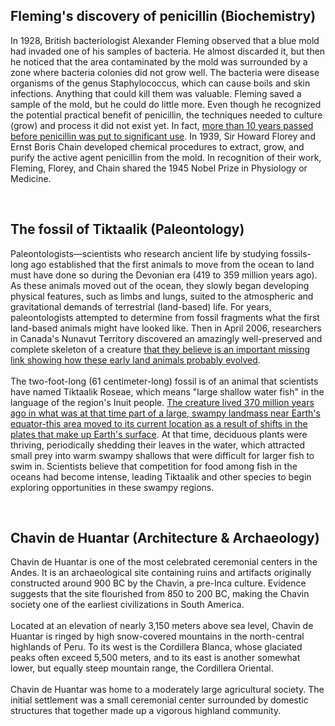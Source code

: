 ## Fleming's discovery of penicillin (Biochemistry)
In 1928, British bacteriologist Alexander Fleming observed that a blue mold had invaded one of his samples of bacteria. He almost discarded it, but then he noticed that the area contaminated by the mold was surrounded by a zone where bacteria colonies did not grow well. The bacteria were disease organisms of the genus Staphylococcus, which can cause boils and skin infections. Anything that could kill them was valuable. Fleming saved a sample of the mold, but he could do little more. Even though he recognized the potential practical benefit of penicillin, the techniques needed to culture (grow) and process it did not exist yet. In fact, <ins>more than 10 years passed before penicillin was put to significant use</ins>. In 1939, Sir Howard Florey and Ernst Boris Chain developed chemical procedures to extract, grow, and purify the active agent penicillin from the mold. In recognition of their work, Fleming, Florey, and Chain shared the 1945 Nobel Prize in Physiology or Medicine.<br/>

<br/>

## The fossil of Tiktaalik (Paleontology)
Paleontologists—scientists who research ancient life by studying fossils- long ago established that the first animals to move from the ocean to land must have done so during the Devonian era (419 to 359 million years ago). As these animals moved out of the ocean, they slowly began developing physical features, such as limbs and lungs, suited to the atmospheric and gravitational demands of terrestrial (land-based) life. For years, paleontologists attempted to determine from fossil fragments what the first land-based animals might have looked like. Then in April 2006, researchers in Canada's Nunavut Territory discovered an amazingly well-preserved and complete skeleton of a creature <ins>that they believe is an important missing link showing how these early land animals probably evolved</ins>.<br/><br/>
The two-foot-long (61 centimeter-long) fossil is of an animal that scientists have named Tiktaalik Roseae, which means "large shallow water fish" in the language of the region's Inuit people. <ins>The creature lived 370 million years ago in what was at that time part of a large, swampy landmass near Earth's equator-this area moved to its current location as a result of shifts in the plates that make up Earth's surface</ins>. At that time, deciduous plants were thriving, periodically shedding their leaves in the water, which attracted small prey into warm swampy shallows that were difficult for larger fish to swim in. Scientists believe that competition for food among fish in the oceans had become intense, leading Tiktaalik and other species to begin exploring opportunities in these swampy regions.

<br/>

## Chavin de Huantar (Architecture & Archaeology)
Chavin de Huantar is one of the most celebrated ceremonial centers in the Andes. It is an archaeological site containing ruins and artifacts originally constructed around 900 BC by the Chavin, a pre-Inca culture. Evidence suggests that the site flourished from 850 to 200 BC, making the Chavin society one of the earliest civilizations in South America.<br/><br/>
Located at an elevation of nearly 3,150 meters above sea level, Chavin de Huantar is ringed by high snow-covered mountains in the north-central highlands of Peru. To its west is the Cordillera Blanca, whose glaciated peaks often exceed 5,500 meters, and to its east is another somewhat lower, but equally steep mountain range, the Cordillera Oriental.<br/><br/>
Chavin de Huantar was home to a moderately large agricultural society. The initial settlement was a small ceremonial center surrounded by domestic structures that together made up a vigorous highland community.
